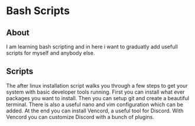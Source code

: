 # Bash Scripts

## About

I am learning bash scripting and in here i want to graduatly add usefull scripts for myself and anybody else.

## Scripts

The after linux installation script walks you through a few steps to get your system with basic developer tools running.
First you can install what ever packages you want to install. Then you can setup git and create a beautiful terminal.
There is also a useful nano and vim configuration which can be added. At the end you can install Vencord, a useful tool for Discord.
With Vencord you can customize Discord with a bunch of plugins.
